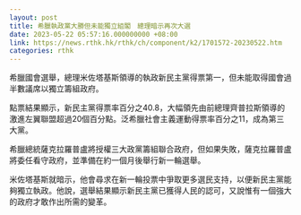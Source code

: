 ```yaml
---
layout: post
title: 希臘執政黨大勝但未能獨立組閣　總理暗示再次大選
date: 2023-05-22 05:57:16.000000000 +08:00
link: https://news.rthk.hk/rthk/ch/component/k2/1701572-20230522.htm
categories: rthk
---
```


希臘國會選舉，總理米佐塔基斯領導的執政新民主黨得票第一，但未能取得國會過半數議席以獨立籌組政府。

點票結果顯示，新民主黨得票率百分之40.8，大幅領先由前總理齊普拉斯領導的激進左翼聯盟超過20個百分點。泛希臘社會主義運動得票率百分之11，成為第三大黨。

希臘總統薩克拉羅普盧將授權三大政黨籌組聯合政府，但如果失敗，薩克拉羅普盧將委任看守政府，並準備在約一個月後舉行新一輪選舉。

米佐塔基斯就暗示，他會尋求在新一輪投票中爭取更多選民支持，以便新民主黨能夠獨立執政。他說，選舉結果顯示新民主黨已獲得人民的認可，又說惟有一個強大的政府才敢作出所需的變革。
